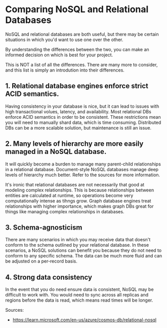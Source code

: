# Comparing NoSQL and Relational Databases

NoSQL and relational databases are both useful, but there may be certain situations in which you'd want to use one over the other. 

By understanding the differences between the two, you can make an informed decision on which is best for your project.

This is NOT a list of all the differences. There are many more to consider, and this list is simply an introdution into their differences.

## 1. Relational database engines enforce strict ACID semantics.
Having consistency in your database is nice, but it can lead to issues with high transactional volues, latency, and availability.
Most relational DBs enforce ACID semantics in order to be consistent. These
restrictions mean you will need to manually shard data, which is time consuming. Distributed DBs
can be a more scalable solution, but maintenance is still an issue.

## 2. Many levels of hierarchy are more easily managed in a NoSQL database.
It will quickly become a burden to manage many parent-child relationships in a
relational database. Document-style NoSQL databases manage deep levels of
hierarchy much better. Refer to the sources for more information.

It's ironic that relational databases are not necessarily that good at modeling
complex relationships. This is because relationships between entities are
calculated at runtime, so operations become very computationally intense as
tihngs grow. Graph database engines treat relationships with higher importance,
which makes graph DBs great for things like managing complex relationships in databases.

## 3. Schema-agnosticism
There are many scenarios in which you may receive data that doesn't conform to the
schema outlined by your relational database. In these scenarios, a NoSQL solutions
can benefit you because they do not need to conform to any specific schema. The data
can be much more fluid and can be adjusted on a per-record basis.

## 4. Strong data consistency
In the event that you do need ensure data is consistent, NoSQL may be difficult to work with.
You would need to sync across all replicas and regions before the data is read,  which means
read times will be longer.

Sources:
- https://learn.microsoft.com/en-us/azure/cosmos-db/relational-nosql